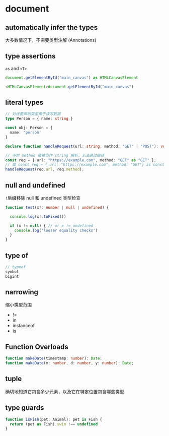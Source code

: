 # document

## automatically infer the types

大多数情况下，不需要类型注解 (Annotations)

## type assertions

`as` and `<T>`

```ts
document.getElementById("main_canvas") as HTMLCanvasElement

<HTMLCanvasElement>document.getElementById("main_canvas")
```

## literal types

```ts
// 对线要声明类型用于读写数据
type Person = { name: string }

const obj: Person = {
  name: 'person'
}
```

```ts
declare function handleRequest(url: string, method: "GET" | "POST"): void;

// 不然 method 值被当作 string 解析，无法通过编译
const req = { url: "https://example.com", method: "GET" as "GET" };
// 或 const req = { url: "https://example.com", method: "GET"} as const;
handleRequest(req.url, req.method);
```

## null and undefined

`!`后缀移除 null 和 undefined 类型检查

```ts
function test(x?: number | null | undefined) {

  console.log(x!.toFixed())

  if (x != null) { // or x != undefined
    console.log('looser equality checks')
  }
}

```

## type of

```ts
// typeof
symbol
bigint
```

## narrowing

缩小类型范围

- !=
- in
- instanceof
- is

## Function Overloads

```ts
function makeDate(timestamp: number): Date;
function makeDate(m: number, d: number, y: number): Date;
```

## tuple

确切地知道它包含多少元素，以及它在特定位置包含哪些类型

## type guards

```ts
function isFish(pet: Animal): pet is Fish {
  return (pet as Fish).swim !== undefined
}
```
